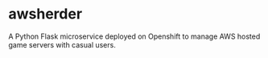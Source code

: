 # awsherder
A Python Flask microservice deployed on Openshift to manage AWS hosted game servers with casual users.
